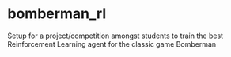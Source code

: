 # bomberman_rl
Setup for a project/competition amongst students to train the best Reinforcement Learning agent for the classic game Bomberman
